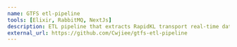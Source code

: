 ```yaml
---
name: GTFS etl-pipeline
tools: [Elixir, RabbitMQ, NextJs]
description: ETL pipeline that extracts RapidKL transport real-time data continuously. Renders data in a dashboard view
external_url: https://github.com/Cwjiee/gtfs-etl-pipeline
---
```

